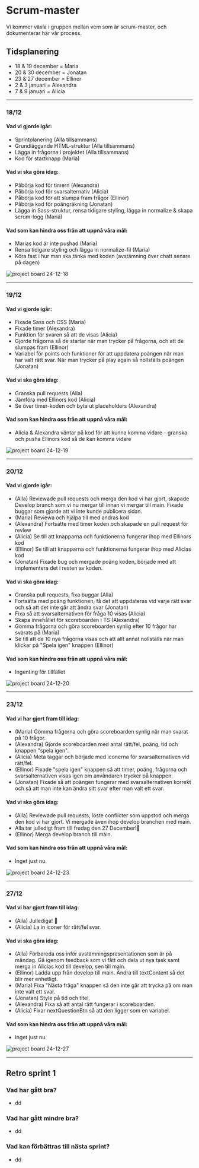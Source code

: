 # Scrum-master 

Vi kommer växla i gruppen mellan vem som är scrum-master, och dokumenterar här vår process.

## Tidsplanering 
- 18 & 19 december = Maria 
- 20 & 30 december = Jonatan 
- 23 & 27 december = Ellinor 
- 2 & 3 januari = Alexandra 
- 7 & 9 januari = Alicia 

---
### 18/12 
#### Vad vi gjorde igår: 
- Sprintplanering (Alla tillsammans)
- Grundläggande HTML-struktur (Alla tillsammans)
- Lägga in frågorna i projektet (Alla tillsammans)
- Kod för startknapp (Maria)

#### Vad vi ska göra idag: 
- Påbörja kod för timern (Alexandra)
- Påbörja kod för svarsalternativ (Alicia)
- Påbörja kod för att slumpa fram frågor (Ellinor)
- Påbörja kod för poängräkning (Jonatan)
- Lägga in Sass-struktur, rensa tidigare styling, lägga in normalize & skapa scrum-logg (Maria)

#### Vad som kan hindra oss från att uppnå våra mål: 
- Marias kod är inte pushad (Maria)
- Rensa tidigare styling och lägga in normalize-fil (Maria)
- Köra fast i hur man ska tänka med koden (avstämning över chatt senare på dagen)

![project board 24-12-18](daily-2024-12-18.png)

--- 

### 19/12 
#### Vad vi gjorde igår: 
- Fixade Sass och CSS (Maria)
- Fixade timer (Alexandra)
- Funktion för svaren så att de visas (Alicia)
- Gjorde frågorna så de startar när man trycker på frågorna, och att de slumpas fram (Ellinor)
- Variabel för points och funktioner för att uppdatera poängen när man har valt rätt svar. När man trycker på play again så nollställs poängen (Jonatan)

#### Vad vi ska göra idag: 
- Granska pull requests (Alla) 
- Jämföra med Ellinors kod (Alicia) 
- Se över timer-koden och byta ut placeholders (Alexandra) 

#### Vad som kan hindra oss från att uppnå våra mål: 
- Alicia & Alexandra väntar på kod för att kunna komma vidare - granska och pusha Ellinors kod så de kan komma vidare 

![project board 24-12-19](daily-2024-12-19.png)

---

### 20/12 
#### Vad vi gjorde igår: 
- (Alla) Reviewade pull requests och merga den kod vi har gjort, skapade Develop branch som vi nu mergar till innan vi mergar till main. Fixade buggar som gjorde att vi inte kunde publicera sidan.
- (Maria) Reviewa och hjälpa till med andras kod
- (Alexandra) Fortsatte med timer koden och skapade en pull request för review
-  (Alicia) Se till att knapparna och funktionerna fungerar ihop med Ellinors kod
-  (Ellinor) Se till att knapparna och funktionerna fungerar ihop med Alicias kod
-  (Jonatan) Fixade bug och mergade poäng koden, började med att implementera det i resten av koden.

#### Vad vi ska göra idag: 
- Granska pull requests, fixa buggar (Alla) 
- Fortsätta med poäng funktionen, få det att uppdateras vid varje rätt svar och så att det inte går att ändra svar (Jonatan) 
- Fixa så att svarsalternativen för fråga 10 visas (Alicia)
- Skapa innehållet för scoreboarden i TS (Alexandra)
- Gömma frågorna och göra scoreboarden synlig efter 10 frågor har svarats på (Maria)
- Se till att de 10 nya frågorna visas och att allt annat nollställs när man klickar på "Spela igen" knappen (Ellinor)

#### Vad som kan hindra oss från att uppnå våra mål: 
- Ingenting för tillfället

![project board 24-12-20](daily-2024-12-20.png)

---

### 23/12 
#### Vad vi har gjort fram till idag: 
- (Maria) Gömma frågorna och göra scoreboarden synlig när man svarat på 10 frågor.
- (Alexandra) Gjorde scoreboarden med antal rätt/fel, poäng, tid och knappen "spela igen".
- (Alicia) Meta taggar och började med iconerna för svarsalternativen vid rätt/fel.
- (Ellinor) Fixade "spela igen" knappen så att timer, poäng, frågorna och svarsalternativen visas igen om användaren trycker på knappen.
- (Jonatan) Fixade så att poängen fungerar med svarsalternativen korrekt och så att man inte kan ändra sitt svar efter man valt ett svar.

#### Vad vi ska göra idag: 
-  (Alla) Reviewade pull requests, löste conflicter som uppstod och merga den kod vi har gjort. Vi mergade även ihop develop branchen med main.
-  Alla tar julledigt fram till fredag den 27 December!🎄
-  (Ellinor) Merga develop branch till main.

#### Vad som kan hindra oss från att uppnå våra mål: 
- Inget just nu.

![project board 24-12-23](daily-2024-12-23.png)

---

### 27/12 
#### Vad vi har gjort fram till idag: 
- (Alla) Jullediga! 🎄
- (Alicia) La in iconer för rätt/fel svar.

#### Vad vi ska göra idag: 
-  (Alla) Förbereda oss inför avstämningspresentationen som är på måndag. Gå igenom feedback som vi fått och dela ut nya task samt merga in  Alicias kod till develop, sen till main.
-  (Ellinor) Ladda upp från develop till main. Ändra till textContent så det blir mer enhetligt.
-  (Maria) Fixa "Nästa fråga" knappen så den inte går att trycka på om man inte valt ett svar.
-  (Jonatan) Style på tid och titel.
-  (Alexandra) Fixa så att antal rätt fungerar i scoreboarden.
-  (Alicia) Fixar nextQuestionBtn så att den ligger som en variabel.

#### Vad som kan hindra oss från att uppnå våra mål: 
- Inget just nu.

![project board 24-12-27](daily-2024-12-27.png)

---

## Retro sprint 1

### Vad har gått bra?
-  dd

### Vad har gått mindre bra?
-  dd

### Vad kan förbättras till nästa sprint?
-  dd